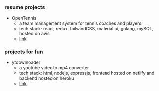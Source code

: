 ### resume projects

- OpenTennis
  - a team management system for tennis coaches and players.
  - tech stack: react, redux, tailwindCSS, material ui, golang, mySQL, hosted on aws
  - [link](https://www.opentennis.pro)

### projects for fun

- ytdownloader
  - a youtube video to mp4 converter
  - tech stack: html, nodejs, expressjs, frontend hosted on netlify and backend hosted on heroku
  - [link](https://ytdownloader-trustmebro.netlify.app/)


